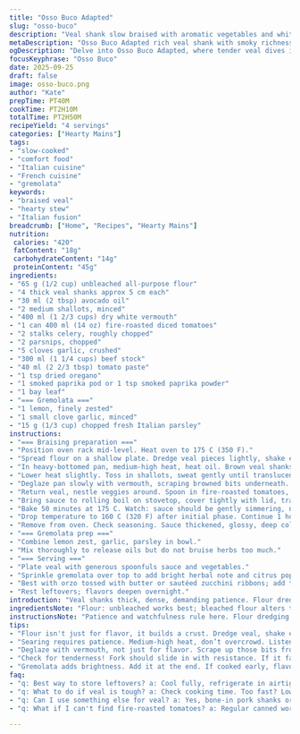 ```yaml
---
title: "Osso Buco Adapted"
slug: "osso-buco"
description: "Veal shank slow braised with aromatic vegetables and white wine. Thick tomato base enriched by beef broth and hints of oregano and smoked paprika. Citrus gremolata for contrast brightens the rich sauce and tender meat. Perfect for slow cooking techniques focusing on texture and flavor layering."
metaDescription: "Osso Buco Adapted rich veal shank with smoky richness, bright gremolata shines. Explore layers of flavor in slow-cooked elegance."
ogDescription: "Delve into Osso Buco Adapted, where tender veal dives into a hearty sauce, brightened by zesty gremolata. A fusion of Italian-French traditions."
focusKeyphrase: "Osso Buco"
date: 2025-09-25
draft: false
image: osso-buco.png
author: "Kate"
prepTime: PT40M
cookTime: PT2H10M
totalTime: PT2H50M
recipeYield: "4 servings"
categories: ["Hearty Mains"]
tags:
- "slow-cooked"
- "comfort food"
- "Italian cuisine"
- "French cuisine"
- "gremolata"
keywords:
- "braised veal"
- "hearty stew"
- "Italian fusion"
breadcrumb: ["Home", "Recipes", "Hearty Mains"]
nutrition: 
 calories: "420"
 fatContent: "18g"
 carbohydrateContent: "14g"
 proteinContent: "45g"
ingredients:
- "65 g (1/2 cup) unbleached all-purpose flour"
- "4 thick veal shanks approx 5 cm each"
- "30 ml (2 tbsp) avocado oil"
- "2 medium shallots, minced"
- "400 ml (1 2/3 cups) dry white vermouth"
- "1 can 400 ml (14 oz) fire-roasted diced tomatoes"
- "2 stalks celery, roughly chopped"
- "2 parsnips, chopped"
- "5 cloves garlic, crushed"
- "300 ml (1 1/4 cups) beef stock"
- "40 ml (2 2/3 tbsp) tomato paste"
- "1 tsp dried oregano"
- "1 smoked paprika pod or 1 tsp smoked paprika powder"
- "1 bay leaf"
- "=== Gremolata ==="
- "1 lemon, finely zested"
- "1 small clove garlic, minced"
- "15 g (1/3 cup) chopped fresh Italian parsley"
instructions:
- "=== Braising preparation ==="
- "Position oven rack mid-level. Heat oven to 175 C (350 F)."
- "Spread flour on a shallow plate. Dredge veal pieces lightly, shake excess. Flour helps build crust and thickens sauce."
- "In heavy-bottomed pan, medium-high heat, heat oil. Brown veal shanks evenly—listen for clear sizzle; must form crust, no stewing. Season with salt and pepper. Remove to plate."
- "Lower heat slightly. Toss in shallots, sweat gently until translucent and soft, 3-4 mins. Add garlic near end to prevent burning."
- "Deglaze pan slowly with vermouth, scraping browned bits underneath. Liquid should bubble intensely, reducing 30 seconds."
- "Return veal, nestle veggies around. Spoon in fire-roasted tomatoes, celery, parsnips. Liquids next: beef stock, tomato paste. Stir in oregano, smoked paprika, bay leaf. Salt lightly, pepper well but don’t overdo; flavors will concentrate."
- "Bring sauce to rolling boil on stovetop, cover tightly with lid, transfer to oven."
- "Bake 50 minutes at 175 C. Watch: sauce should be gently simmering, not boiling over."
- "Drop temperature to 160 C (320 F) after initial phase. Continue 1 hour 20 minutes. Veal is ready when tender and shreds slightly under light pressure but still holds shape."
- "Remove from oven. Check seasoning. Sauce thickened, glossy, deep color, taste balance acidic-tart from tomatoes with smoky undertones."
- "=== Gremolata prep ==="
- "Combine lemon zest, garlic, parsley in bowl."
- "Mix thoroughly to release oils but do not bruise herbs too much."
- "=== Serving ==="
- "Plate veal with generous spoonfuls sauce and vegetables."
- "Sprinkle gremolata over top to add bright herbal note and citrus pop."
- "Best with orzo tossed with butter or sautéed zucchini ribbons; add textural contrast."
- "Rest leftovers; flavors deepen overnight."
introduction: "Veal shanks thick, dense, demanding patience. Flour dredged, browned hard – that Maillard crust? Essential seal, locks juices. Not searing fast for color only; steady heat, sizzle singing. Shallots soften slow, garlic added late – garlic burns, bitterness ruins stew. Vermouth instead of wine – sharper, brighter, pulls stuck flavors off pan. Fire-roasted tomatoes replace plain–smokey sweetness deeper. Parsnips swap carrots, lending slight sweetness with earth notes. Smoked paprika subtle fire element; oregano earthiness complements thyme traditionally. Oven bath, steady simmer unlike stovetop frenzy–prevents tough meat, sauce clarity. Gremolata no parsley clump, fine zest pungent aroma, garlic minced small, parsley tender chopped finely. Herbaceous spark against heavy stew, always finish with gremolata. Serve with orzo, buttery squash ribbons for silky, fresh counterpoint. Cool sauce thickness indicates proper reduction, glossy sheen signals balance."
ingredientsNote: "Flour: unbleached works best; bleached flour alters thickening slightly, interchangeable if needed but texture varies. Avocado oil swap: light grape seed or mild olive oil acceptable, avoid overpowering flavors. Veal quality matters for tenderness; if unavailable, bone-in pork shanks or beef shanks can work but adjust cooking time longer for tougher cuts. Shallots instead of onions add sweetness and subtle flavor. Vermouth boosts aroma nuances; dry white wine usable in pinch but vermouth is preferable for intensity. Fire-roasted diced tomatoes replace regular canned to add smoky flavor layer. Parsnips chosen for sugar content and soft texture; carrots substitute but lose slight unique tone. Smoked paprika optional but recommended; adds complexity, give smoky wink without heat. Beef stock homemade preferred; canned works but check salt. Tomato paste tested for a better umami boost than pureed tomatoes. Gremolata: lemon zest crucial–no pith, it’s bitter. Parsley flat leaf, fresh best; curly has less punch. Garlic finely minced balances aroma-spice with brightness. Preparation timing essential; slow sweats prevent burning vegetables and developing flavors."
instructionsNote: "Patience and watchfulness rule here. Flour dredging forms base crust sealing meat. Browning requires medium-high heat, thin layer oil, no overcrowding pan – crowding steams meat rather than browns. Shallots cooked in the same pan pick up remaining fond, forming sweet flavor base. Deglazing with vermouth lifts those browning bits essential for deep sauce aroma. Always bring pot to a boil before oven; this ensures immediate simmer, reducing fluctuations and maintaining temperature control. Cover tight lid to trap moisture; oven's gentler heat softens connective tissues over time without drying. Lower heat after initial phase prevents toughness. Check veal softness with tines of fork; slight resistance means perfect doneness. Sauce should cling to back of spoon, not run thin. Season cautiously; acidity and salt concentrate as liquid reduces. Gremolata adds counterbalance sharpness on top; do not add early or it will cook out flavors. Serving suggestions, orzo and zucchini ribbons add textural variance—always nice with something light. Leftovers develop stronger flavors but reheat gently to preserve texture. Common fail: burning garlic or overcooking veal until falling apart into mush, carefully calibrate times based on oven bells, visual/tactile cues over clocks."
tips:
- "Flour isn't just for flavor, it builds a crust. Dredge veal, shake excess. Too much, and stewing begins. Crust seals in moisture."
- "Searing requires patience. Medium-high heat, don’t overcrowd. Listen for sizzle; should hear it sing. Too crowded? Meat steams."
- "Deglaze with vermouth, not just for flavor. Scrape up those bits from the pan! That’s where depth of flavor lives. Don’t rush."
- "Check for tenderness! Fork should slide in with resistance. If it falls apart, overcooked. Watch closely, gauge by feel."
- "Gremolata adds brightness. Add it at the end. If cooked early, flavors disappear. Zest only, no pith. Pith is bitter."
faq:
- "q: Best way to store leftovers? a: Cool fully, refrigerate in airtight. Or freeze portions. Reheat gently to avoid drying out."
- "q: What to do if veal is tough? a: Check cooking time. Too fast? Lower heat and add broth. Simmer longer can help."
- "q: Can I use something else for veal? a: Yes, bone-in pork shanks or beef work. Just know tougher cuts take longer to tenderize."
- "q: What if I can't find fire-roasted tomatoes? a: Regular canned work. But for a smoky touch, use smoked paprika. Not the same but decent."

---
```

